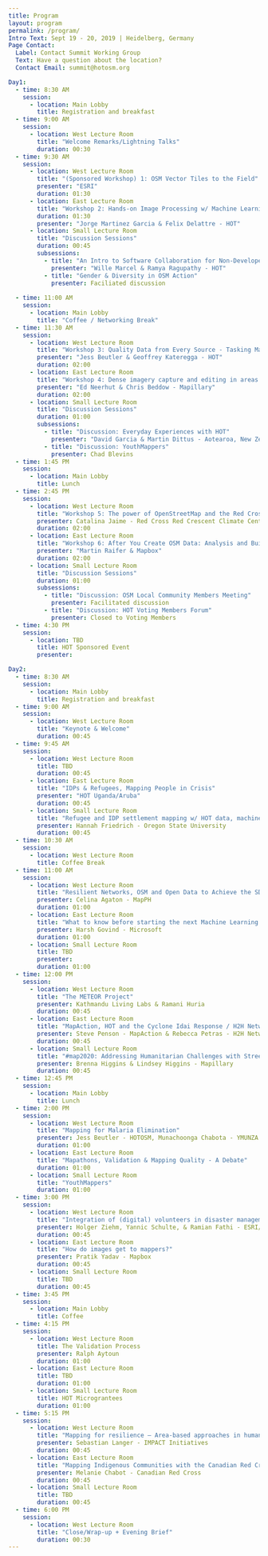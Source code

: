 ```yaml
---
title: Program
layout: program
permalink: /program/
Intro Text: Sept 19 - 20, 2019 | Heidelberg, Germany 
Page Contact:
  Label: Contact Summit Working Group
  Text: Have a question about the location?
  Contact Email: summit@hotosm.org

Day1:
  - time: 8:30 AM
    session:
      - location: Main Lobby
        title: Registration and breakfast
  - time: 9:00 AM
    session:
      - location: West Lecture Room
        title: "Welcome Remarks/Lightning Talks"
        duration: 00:30
  - time: 9:30 AM
    session:
      - location: West Lecture Room
        title: "(Sponsored Workshop) 1: OSM Vector Tiles to the Field"
        presenter: "ESRI"
        duration: 01:30
      - location: East Lecture Room
        title: "Workshop 2: Hands-on Image Processing w/ Machine Learning for Humanitarian Action (And Beyond)"
        duration: 01:30
        presenter: "Jorge Martinez Garcia & Felix Delattre - HOT"
      - location: Small Lecture Room
        title: "Discussion Sessions"
        duration: 00:45
        subsessions:
          - title: "An Intro to Software Collaboration for Non-Developers"
            presenter: "Wille Marcel & Ramya Ragupathy - HOT"
          - title: "Gender & Diversity in OSM Action"
            presenter: Faciliated discussion
          
  - time: 11:00 AM
    session:
      - location: Main Lobby
        title: "Coffee / Networking Break"
  - time: 11:30 AM
    session:
      - location: West Lecture Room
        title: "Workshop 3: Quality Data from Every Source - Tasking Manager & Mapathons"
        presenter: "Jess Beutler & Geoffrey Kateregga - HOT"
        duration: 02:00
      - location: East Lecture Room
        title: "Workshop 4: Dense imagery capture and editing in areas with limited infrastructure"
        presenter: "Ed Neerhut & Chris Beddow - Mapillary"
        duration: 02:00
      - location: Small Lecture Room
        title: "Discussion Sessions"
        duration: 01:00
        subsessions:
          - title: "Discussion: Everyday Experiences with HOT"
            presenter: "David Garcia & Martin Dittus - Aotearoa, New Zealand and UK"
          - title: "Discussion: YouthMappers"
            presenter: Chad Blevins
  - time: 1:45 PM
    session:
      - location: Main Lobby
        title: Lunch 
  - time: 2:45 PM
    session:
      - location: West Lecture Room
        title: "Workshop 5: The power of OpenStreetMap and the Red Cross and Red Crescent Movement to anticipate disasters"
        presenter: Catalina Jaime - Red Cross Red Crescent Climate Center & Stefan Scholz - German Red Cross
        duration: 02:00
      - location: East Lecture Room
        title: "Workshop 6: After You Create OSM Data: Analysis and Building with Services"
        presenter: "Martin Raifer & Mapbox"
        duration: 02:00
      - location: Small Lecture Room
        title: "Discussion Sessions"
        duration: 01:00
        subsessions:
          - title: "Discussion: OSM Local Community Members Meeting"
            presenter: Facilitated discussion
          - title: "Discussion: HOT Voting Members Forum"
            presenter: Closed to Voting Members
  - time: 4:30 PM
    session:
      - location: TBD
        title: HOT Sponsored Event
        presenter:

Day2:
  - time: 8:30 AM
    session:
      - location: Main Lobby
        title: Registration and breakfast
  - time: 9:00 AM
    session:
      - location: West Lecture Room
        title: "Keynote & Welcome"
        duration: 00:45
  - time: 9:45 AM
    session:
      - location: West Lecture Room
        title: TBD
        duration: 00:45
      - location: East Lecture Room
        title: "IDPs & Refugees, Mapping People in Crisis"
        presenter: "HOT Uganda/Aruba"
        duration: 00:45
      - location: Small Lecture Room
        title: "Refugee and IDP settlement mapping w/ HOT data, machine learning, and crowd-sourcing"
        presenter: Hannah Friedrich - Oregon State University
        duration: 00:45
  - time: 10:30 AM
    session:
      - location: West Lecture Room
        title: Coffee Break
  - time: 11:00 AM
    session:
      - location: West Lecture Room
        title: "Resilient Networks, OSM and Open Data to Achieve the SDGs"
        presenter: Celina Agaton - MapPH
        duration: 01:00
      - location: East Lecture Room
        title: "What to know before starting the next Machine Learning project?"
        presenter: Harsh Govind - Microsoft
        duration: 01:00
      - location: Small Lecture Room
        title: TBD
        presenter: 
        duration: 01:00
  - time: 12:00 PM
    session:
      - location: West Lecture Room
        title: "The METEOR Project"
        presenter: Kathmandu Living Labs & Ramani Huria
        duration: 00:45
      - location: East Lecture Room
        title: "MapAction, HOT and the Cyclone Idai Response / H2H Networks"
        presenter: Steve Penson - MapAction & Rebecca Petras - H2H Network
        duration: 00:45
      - location: Small Lecture Room
        title: "#map2020: Addressing Humanitarian Challenges with Street-Level Imagery"
        presenter: Brenna Higgins & Lindsey Higgins - Mapillary
        duration: 00:45
  - time: 12:45 PM
    session:
      - location: Main Lobby
        title: Lunch
  - time: 2:00 PM
    session:
      - location: West Lecture Room
        title: "Mapping for Malaria Elimination"
        presenter: Jess Beutler - HOTOSM, Munachoonga Chabota - YMUNZA , & Yusuf Suleiman - Catholic Relief Services
        duration: 01:00
      - location: East Lecture Room
        title: "Mapathons, Validation & Mapping Quality - A Debate"
        duration: 01:00
      - location: Small Lecture Room
        title: "YouthMappers"
        duration: 01:00
  - time: 3:00 PM
    session:
      - location: West Lecture Room
        title: "Integration of (digital) volunteers in disaster management "
        presenter: Holger Ziehm, Yannic Schulte, & Ramian Fathi - ESRI/ VOST THW
        duration: 00:45
      - location: East Lecture Room
        title: "How do images get to mappers?"
        presenter: Pratik Yadav - Mapbox
        duration: 00:45
      - location: Small Lecture Room
        title: TBD
        duration: 00:45
  - time: 3:45 PM
    session:
      - location: Main Lobby
        title: Coffee
  - time: 4:15 PM
    session:
      - location: West Lecture Room
        title: The Validation Process
        presenter: Ralph Aytoun
        duration: 01:00
      - location: East Lecture Room
        title: TBD
        duration: 01:00
      - location: Small Lecture Room
        title: HOT Micrograntees
        duration: 01:00
  - time: 5:15 PM
    session:
      - location: West Lecture Room
        title: "Mapping for resilience – Area-based approaches in humanitarian contexts"
        presenter: Sebastian Langer - IMPACT Initiatives
        duration: 00:45
      - location: East Lecture Room
        title: "Mapping Indigenous Communities with the Canadian Red Cross Missing Maps Pilot"
        presenter: Melanie Chabot - Canadian Red Cross
        duration: 00:45
      - location: Small Lecture Room
        title: TBD
        duration: 00:45
  - time: 6:00 PM
    session:
      - location: West Lecture Room
        title: "Close/Wrap-up + Evening Brief"
        duration: 00:30
---
```

